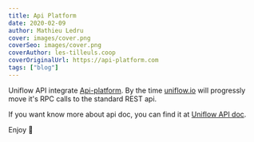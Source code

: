 ```yaml
---
title: Api Platform
date: 2020-02-09
author: Mathieu Ledru
cover: images/cover.png
coverSeo: images/cover.png
coverAuthor: les-tilleuls.coop
coverOriginalUrl: https://api-platform.com
tags: ["blog"]
---
```


Uniflow API integrate [Api-platform](https://api-platform.com). By the time [uniflow.io](https://uniflow.io) will progressly move it's RPC calls to the standard REST api.

If you want know more about api doc, you can find it at [Uniflow API doc](https://api.uniflow.io/api/docs).

Enjoy 🚀
